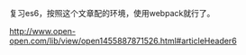 复习es6，按照这个文章配的环境，使用webpack就行了。

http://www.open-open.com/lib/view/open1455887871526.html#articleHeader6
